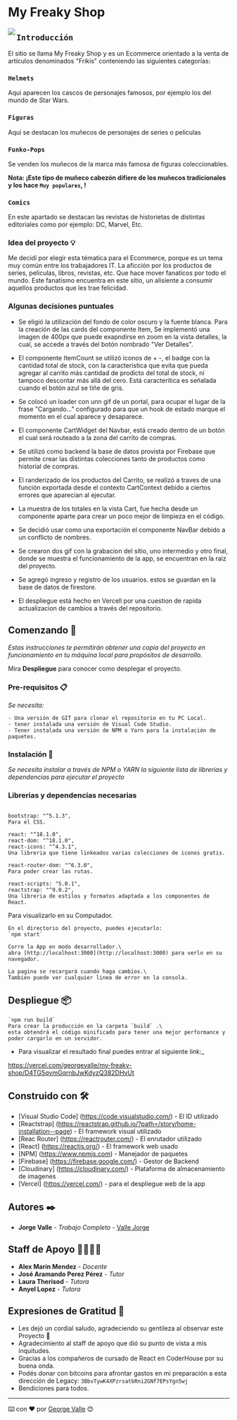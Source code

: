 # My Freaky Shop

<img src="https://res.cloudinary.com/georgevalle/image/upload/v1657077569/freaky-shop/mini_gif_final_myfreakyshop_fuli5u.gif" align="left"/>


## `Introducción`

El sitio se llama My Freaky Shop y es un Ecommerce orientado a la venta de artículos denominados "Frikis" conteniendo las siguientes categorías:

### `Helmets`

Aquí aparecen los cascos de personajes famosos, por ejemplo los del mundo de Star Wars.

### `Figuras`

Aquí se destacan los muñecos de personajes de series o peliculas

### `Funko-Pops`

Se venden los muñecos de la marca más famosa de figuras coleccionables.

**Nota: ¡Este tipo de muñeco cabezón difiere de los muñecos tradicionales y los hace  `Muy populares`, !**

### `Comics`

En este apartado se destacan las revistas de historietas de distintas editoriales como por ejemplo: DC, Marvel, Etc. 

### Idea del proyecto 💡​
Me decidí por elegir esta tématica para el Ecommerce, porque es un tema muy común entre los trabajadores IT. La aficción por los productos de series, peliculas, libros, revistas, etc. Que hace mover fanaticos por todo el mundo. Este fanatismo encuentra en este sitio, un alisiente a consumir aquellos productos que les trae felicidad.

### Algunas decisiones puntuales 
- Se eligió la utilización del fondo de color oscuro y la fuente blanca. Para la creación de las cards del componente Item, Se implementó una imagen de 400px que puede exapndirse en zoom en la vista detalles, la cual, se accede a través del botón nombrado "Ver Detalles".

- El componente ItemCount se utilizó iconos de + -, el badge con la cantidad total de stock, con la caracteristica que evita que pueda agregar al carrito más cantidad de prodicto del total de stock, ní tampoco descontar más allá del cero. Está caracteritica es señalada cuando el botón azul se tiñe de gris.

- Se colocó un loader con unn gif de un portal, para ocupar el lugar de la frase "Cargando..." configurado para que un hook de estado marque el momento en el cual aparece y desaparece.

- El componente CartWidget del Navbar, está creado dentro de un botón el cual será routeado a la zona del carrito de compras.

- Se utilizó como backend la base de datos provista por Firebase que permite crear las distintas colecciones tanto de productos como historial de compras.

- El randerizado de los productos del Carrito, se realizó a traves de una función exportada desde el contexto CartContext debido a ciertos errores que aparecian al ejecutar.

- La muestra de los totales en la vista Cart, fue hecha desde un componente aparte para crear un poco mejor de limpieza en el código.

- Se decidió usar como una exportación el componente NavBar debido a un conflicto de nombres.

- Se crearon dos gif con la grabacion del sitio, uno intermedio y otro final, donde se muestra el funcionamiento de la app, se encuentran en la raiz del proyecto.

- Se agregó ingreso y registro de los usuarios. estos se guardan en la base de datos de firestore.

- El despliegue está hecho en Vercell por una cuestion de rapida actualizacion de cambios a través del repositorio.

## Comenzando 🚀




_Estas instrucciones te permitirán obtener una copia del proyecto en funcionamiento en tu máquina local para propósitos de desarrollo._

Mira **Despliegue** para conocer como desplegar el proyecto.



### Pre-requisitos 📋

_Se necesita:_

```
- Una versión de GIT para clonar el repositorio en tu PC Local.
- tener instalada una versión de Visual Code Studio.
- Tener instalada una versión de NPM o Yarn para la instalación de paquetes.
```

### Instalación 🔧

_Se necesita instalar a través de NPM o YARN la siguiente lista de librerias y dependencias para ejecutar el proyecto_


### Librerias y dependencias necesarias

```

bootstrap: "^5.1.3",
Para el CSS.

react: "^18.1.0",
react-dom: "^18.1.0",
react-icons: "^4.3.1",
Una libreria que tiene linkeados varias colecciones de iconos gratis.

react-router-dom: "^6.3.0",
Para poder crear las rutas.

react-scripts: "5.0.1",
reactstrap: "^9.0.2",
Una libreria de estilos y formatos adaptada a los componentes de React.
```
Para visualizarlo en su Computador.

```
En el directorio del proyecto, puedes ejecutarlo:
`npm start`

Corre la App en modo desarrollador.\
abra [http://localhost:3000](http://localhost:3000) para verlo en su navegador.

La pagina se recargará cuando haga cambios.\
Tambien puede ver cualquier linea de error en la consola.

```

## Despliegue 📦


```
`npm run build`
Para crear la producción en la carpeta `build` .\ 
esta obtendrá el código minificado para tener una mejor performance y poder cargarlo en un servidor.
```

- Para visualizar el resultado final puedes entrar al siguiente link:_

https://vercel.com/georgevalle/my-freaky-shop/D4TG5qymGqrnbJwKdyzQ382DHvUt


## Construido con 🛠️


* [Visual Studio Code] (https://code.visualstudio.com/) - El ID utilizado
* [Reactstrap] (https://reactstrap.github.io/?path=/story/home-installation--page) - El framework visual utilizado
* [Reac Router] (https://reactrouter.com/) - El enrutador utilizado
* [React] (https://reactjs.org/) - El framework web usado
* [NPM] (https://www.npmjs.com) - Manejador de paquetes
* [Firebase] (https://firebase.google.com/) - Gestor de Backend
* [Cloudinary] (https://cloudinary.com/) - Plataforma de almacenamiento de imagenes
* [Vercel] (https://vercel.com/) - para el despliegue web de la app



## Autores ✒️

* **Jorge Valle** - *Trabajo Completo* - [Valle Jorge](https://github.com/GeorgeValle)

## Staff de Apoyo 👨‍🏫​👩‍🏫​
* **Alex Marín Mendez** - *Docente* 
* **José Aramando Perez Pérez** - *Tutor*
* **Laura Therisod** - *Tutora*
* **Anyel Lopez** - *Tutora* 



## Expresiones de Gratitud 🎁

* Les dejó un cordial saludo, agradeciendo su gentileza al observar este Proyecto 📢
* Agradecimiento al staff de apoyo que dió su punto de vista a mis inquitudes. 
* Gracias a los compañeros de cursado de React en CoderHouse por su buena onda.
* Podés donar con bitcoins para afrontar gastos en mi preparación a esta dirección de Legacy: `3BbvTywK4XPzrsatbRni2GNf7EPsYgn5wj`
* Bendiciones para todos.



---
⌨️ con ❤️ por [George Valle](https://github.com/GeorgeValle) 😊